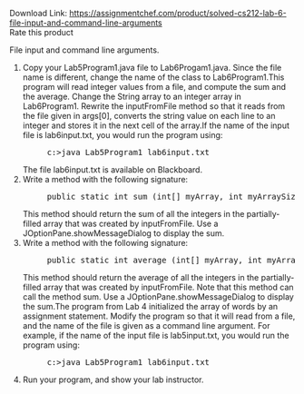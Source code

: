 Download Link: https://assignmentchef.com/product/solved-cs212-lab-6-file-input-and-command-line-arguments
<br>
<span class="kksr-muted">Rate this product</span>

File input and command line arguments.

<ol>

 <li>Copy your Lab5Program1.java file to Lab6Progam1.java. Since the file name is different, change the name of the class to Lab6Program1.This program will read integer values from a file, and compute the sum and the average. Change the String array to an integer array in Lab6Program1. Rewrite the inputFromFile method so that it reads from the file given in args[0], converts the string value on each line to an integer and stores it in the next cell of the array.If the name of the input file is lab6input.txt, you would run the program using:<pre>     c:&gt;java Lab5Program1 lab6input.txt</pre>The file lab6input.txt is available on Blackboard.</li>

 <li>Write a method with the following signature:<pre>     public static int sum (int[] myArray, int myArraySize);</pre>This method should return the sum of all the integers in the partially-filled array that was created by inputFromFile. Use a JOptionPane.showMessageDialog to display the sum.</li>

 <li>Write a method with the following signature:<pre>     public static int average (int[] myArray, int myArraySize);</pre>This method should return the average of all the integers in the partially-filled array that was created by inputFromFile. Note that this method can call the method sum. Use a JOptionPane.showMessageDialog to display the sum.The program from Lab 4 initialized the array of words by an assignment statement. Modify the program so that it will read from a file, and the name of the file is given as a command line argument. For example, if the name of the input file is lab5input.txt, you would run the program using:<pre>     c:&gt;java Lab5Program1 lab6input.txt</pre></li>

 <li>Run your program, and show your lab instructor.</li>
